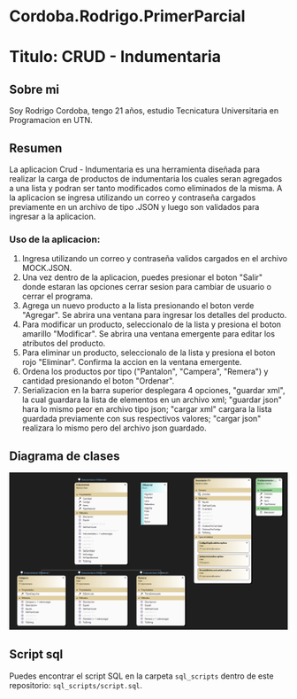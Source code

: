 # Cordoba.Rodrigo.PrimerParcial 

# Titulo: CRUD - Indumentaria

## Sobre mi
Soy Rodrigo Cordoba, tengo 21 años, estudio Tecnicatura Universitaria en Programacion en UTN.

## Resumen
La aplicacion Crud - Indumentaria es una herramienta diseñada para realizar la carga de productos de indumentaria los cuales seran agregados a una lista y podran ser tanto modificados como eliminados de la misma. A la aplicacion se ingresa utilizando un correo y contraseña cargados previamente en un archivo de tipo .JSON y luego son validados para ingresar a la aplicacion.

### Uso de la aplicacion:
1. Ingresa utilizando un correo y contraseña validos cargados en el archivo MOCK.JSON.
2. Una vez dentro de la aplicacion, puedes presionar el boton "Salir" donde estaran las opciones cerrar sesion para cambiar de usuario o cerrar el programa.
3. Agrega un nuevo producto a la lista presionando el boton verde "Agregar". Se abrira una ventana para ingresar los detalles del producto.
4. Para modificar un producto, seleccionalo de la lista y presiona el boton amarillo "Modificar". Se abrira una ventana emergente para editar los atributos del producto.
5. Para eliminar un producto, seleccionalo de la lista y presiona el boton rojo "Eliminar". Confirma la accion en la ventana emergente.
6. Ordena los productos por tipo ("Pantalon", "Campera", "Remera") y cantidad presionando el boton "Ordenar".
7. Serializacion en la barra superior desplegara 4 opciones, "guardar xml", la cual guardara la lista de elementos en un archivo xml; "guardar json" hara lo mismo peor en archivo tipo json; "cargar xml" cargara la lista guardada previamente con sus respectivos valores; "cargar json" realizara lo mismo pero del archivo json guardado.


## Diagrama de clases
![alt text](image-2.png)

## Script sql
Puedes encontrar el script SQL en la carpeta `sql_scripts` dentro de este repositorio: `sql_scripts/script.sql`.
